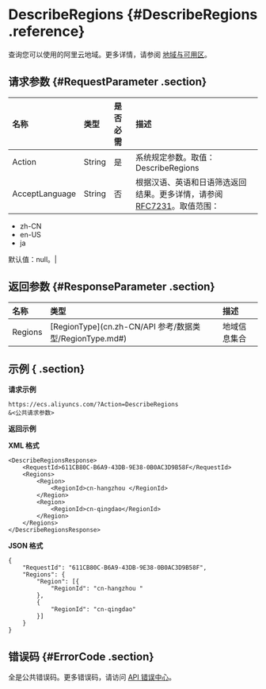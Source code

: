 # DescribeRegions {#DescribeRegions .reference}

查询您可以使用的阿里云地域。更多详情，请参阅 [地域与可用区](https://help.aliyun.com/document_detail/40654.html)。

## 请求参数 {#RequestParameter .section}

|名称|类型|是否必需|描述|
|:-|:-|:---|:-|
|Action|String|是|系统规定参数。取值：DescribeRegions|
|AcceptLanguage|String|否|根据汉语、英语和日语筛选返回结果。更多详情，请参阅 [RFC7231](https://tools.ietf.org/html/rfc7231)。取值范围：

-   zh-CN
-   en-US
-   ja

默认值：null。|

## 返回参数 {#ResponseParameter .section}

|名称|类型|描述|
|:-|:-|:-|
|Regions|[RegionType](cn.zh-CN/API 参考/数据类型/RegionType.md#)|地域信息集合|

## 示例 { .section}

**请求示例** 

```
https://ecs.aliyuncs.com/?Action=DescribeRegions
&<公共请求参数>
```

**返回示例** 

**XML 格式**

```
<DescribeRegionsResponse>
    <RequestId>611CB80C-B6A9-43DB-9E38-0B0AC3D9B58F</RequestId>
    <Regions>
        <Region>
            <RegionId>cn-hangzhou </RegionId>
        </Region>
        <Region>
            <RegionId>cn-qingdao</RegionId>
        </Region>
    </Regions>
</DescribeRegionsResponse>
```

**JSON 格式** 

```
{
    "RequestId": "611CB80C-B6A9-43DB-9E38-0B0AC3D9B58F",
    "Regions": {
        "Region": [{
            "RegionId": "cn-hangzhou "
        },
        {
            "RegionId": "cn-qingdao"
        }]
    }
}
```

## 错误码 {#ErrorCode .section}

全是公共错误码。更多错误码，请访问 [API 错误中心](https://error-center.aliyun.com/status/product/Ecs)。

